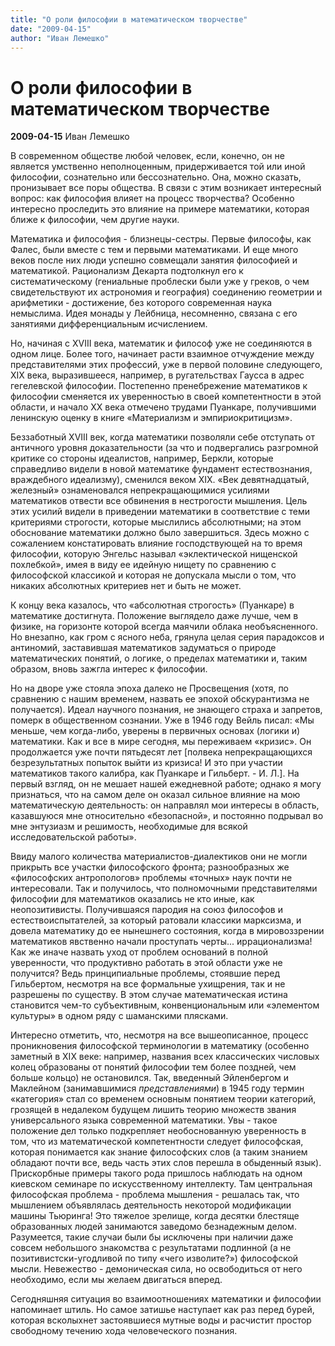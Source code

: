 ```yaml
---
title: "О роли философии в математическом творчестве"
date: "2009-04-15"
author: "Иван Лемешко"
---
```


# О роли философии в математическом творчестве

**2009-04-15** Иван Лемешко

В современном обществе любой человек, если, конечно, он не является умственно неполноценным, придерживается той или иной философии, сознательно или бессознательно. Она, можно сказать, пронизывает все поры общества. В связи с этим возникает интересный вопрос: как философия влияет на процесс творчества? Особенно интересно проследить это влияние на примере математики, которая ближе к философии, чем другие науки.

Математика и философия - близнецы-сестры. Первые философы, как Фалес, были вместе с тем и первыми математиками. И еще много веков после них люди успешно совмещали занятия философией и математикой. Рационализм Декарта подтолкнул его к систематическому (гениальные проблески были уже у греков, о чем свидетельствуют их астрономия и география) соединению геометрии и арифметики - достижение, без которого современная наука немыслима. Идея монады у Лейбница, несомненно, связана с его занятиями дифференциальным исчислением.

Но, начиная с XVIII века, математик и философ уже не соединяются в одном лице. Более того, начинает расти взаимное отчуждение между представителями этих профессий, уже в первой половине следующего, XIX века, выразившееся, например, в ругательствах Гаусса в адрес гегелевской философии. Постепенно пренебрежение математиков к философии сменяется их уверенностью в своей компетентности в этой области, и начало XX века отмечено трудами Пуанкаре, получившими ленинскую оценку в книге «Материализм и эмпириокритицизм».

Беззаботный XVIII век, когда математики позволяли себе отступать от античного уровня доказательности (за что и подвергались разгромной критике со стороны идеалистов, например, Беркли, которые справедливо видели в новой математике фундамент естествознания, враждебного идеализму), сменился веком XIX. «Век девятнадцатый, железный» ознаменовался непрекращающимися усилиями математиков отвести все обвинения в нестрогости мышления. Цель этих усилий видели в приведении математики в соответствие с теми критериями строгости, которые мыслились абсолютными; на этом обоснование математики должно было завершиться. Здесь можно с сожалением констатировать влияние господствующей на то время философии, которую Энгельс называл «эклектической нищенской похлебкой», имея в виду ее идейную нищету по сравнению с философской классикой и которая не допускала мысли о том, что никаких абсолютных критериев нет и быть не может.

К концу века казалось, что «абсолютная строгость» (Пуанкаре) в математике достигнута. Положение выглядело даже лучше, чем в физике, на горизонте которой всегда маячили облака необъясненного. Но внезапно, как гром с ясного неба, грянула целая серия парадоксов и антиномий, заставившая математиков задуматься о природе математических понятий, о логике, о пределах математики и, таким образом, вновь зажгла интерес к философии.

Но на дворе уже стояла эпоха далеко не Просвещения (хотя, по сравнению с нашим временем, назвать ее эпохой обскурантизма не получается). Идеал научного познания, не знающего страха и запретов, померк в общественном сознании. Уже в 1946 году Вейль писал: «Мы меньше, чем когда-либо, уверены в первичных основах (логики и) математики. Как и все в мире сегодня, мы переживаем «кризис». Он продолжается уже почти пятьдесят лет [полвека непрекращающихся безрезультатных попыток выйти из кризиса! И это при участии математиков такого калибра, как Пуанкаре и Гильберт. - И. Л.]. На первый взгляд, он не мешает нашей ежедневной работе; однако я могу признаться, что на самом деле он оказал сильное влияние на мою математическую деятельность: он направлял мои интересы в область, казавшуюся мне относительно «безопасной», и постоянно подрывал во мне энтузиазм и решимость, необходимые для всякой исследовательской работы».

Ввиду малого количества материалистов-диалектиков они не могли прикрыть все участки философского фронта; разнообразных же «философских антропологов» проблемы «точных» наук почти не интересовали. Так и получилось, что полномочными представителями философии для математиков оказались не кто иные, как неопозитивисты. Получившаяся пародия на союз философов и естествоиспытателей, за который ратовали классики марксизма, и довела математику до ее нынешнего состояния, когда в мировоззрении математиков явственно начали проступать черты... иррационализма! Как же иначе назвать уход от проблем оснований в полной уверенности, что продуктивно работать в этой области уже не получится? Ведь принципиальные проблемы, стоявшие перед Гильбертом, несмотря на все формальные ухищрения, так и не разрешены по существу. В этом случае математическая истина становится чем-то субъективным, конвенциональным или «элементом культуры» в одном ряду с шаманскими плясками.

Интересно отметить, что, несмотря на все вышеописанное, процесс проникновения философской терминологии в математику (особенно заметный в XIX веке: например, названия всех классических числовых колец образованы от понятий философии тем более поздней, чем больше кольцо) не остановился. Так, введенный Эйленбергом и Маклейном (занимавшимися *представлениями*) в 1945 году термин «категория» стал со временем основным понятием теории категорий, грозящей в недалеком будущем лишить теорию множеств звания универсального языка современной математики. Увы - такое положение дел только подкрепляет необоснованную уверенность в том, что из математической компетентности следует философская, которая понимается как знание философских слов (а таким знанием обладают почти все, ведь часть этих слов перешла в обыденный язык). Прискорбные примеры такого рода пришлось наблюдать на одном киевском семинаре по искусственному интеллекту. Там центральная философская проблема - проблема мышления - решалась так, что мышлением объявлялась деятельность некоторой модификации машины Тьюринга! Это тяжелое зрелище, когда десятки блестяще образованных людей занимаются заведомо безнадежным делом. Разумеется, такие случаи были бы исключены при наличии даже совсем небольшого знакомства с результатами подлинной (а не позитивистски-угодливой по типу «чего изволите?») философской мысли. Невежество - демоническая сила, но освободиться от него необходимо, если мы желаем двигаться вперед.

Сегодняшняя ситуация во взаимоотношениях математики и философии напоминает штиль. Но самое затишье наступает как раз перед бурей, которая всколыхнет застоявшиеся мутные воды и расчистит простор свободному течению хода человеческого познания.